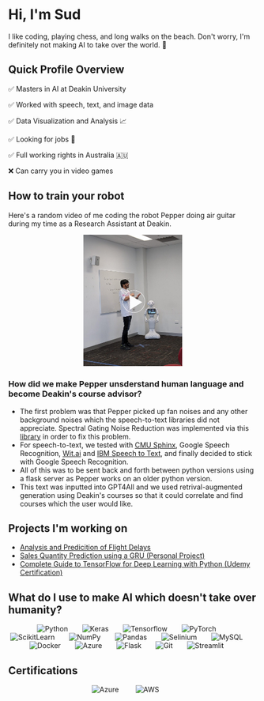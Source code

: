 # Hi, I'm Sud
I like coding, playing chess, and long walks on the beach. Don't worry, I'm definitely not making AI to take over the world. 🤖
<br>

## Quick Profile Overview
✅ Masters in AI at Deakin University


✅ Worked with speech, text, and image data


✅ Data Visualization and Analysis 📈


✅ Looking for jobs 👀


✅ Full working rights in Australia 🇦🇺


❌ Can carry you in video games
<br>

## How to train your robot
Here's a random video of me coding the robot Pepper doing air guitar during my time as a Research Assistant at Deakin.
<br>
<p align="center" width="100%"> 
<a href="https://youtube.com/shorts/iYLsXjNKgI0?feature=share">
    <img src="https://raw.githubusercontent.com/sudislife/sudislife/main/Me%20Presenting%20Pepper.jpg" style="align:center; width:200px; height:auto;">
</a>

### How did we make Pepper unsderstand human language and become Deakin's course advisor?
- The first problem was that Pepper picked up fan noises and any other background noises which the speech-to-text libraries did not appreciate. Spectral Gating Noise Reduction was implemented via this [library](https://pypi.org/project/noisereduce/) in order to fix this problem.
- For speech-to-text, we tested with [CMU Sphinx](https://cmusphinx.github.io/wiki/), Google Speech Recognition, [Wit.ai](https://wit.ai/) and [IBM Speech to Text](http://www.ibm.com/smarterplanet/us/en/ibmwatson/developercloud/speech-to-text.html), and finally decided to stick with Google Speech Recognition.
- All of this was to be sent back and forth between python versions using a flask server as Pepper works on an older python version.
- This text was inputted into GPT4All and we used retrival-augmented generation using Deakin's courses so that it could correlate and find courses which the user would like.

</p>

## Projects I'm working on
- [Analysis and Predicition of Flight Delays](https://github.com/sudislife/Flight-Delays)
- [Sales Quantity Prediction using a GRU (Personal Project)](https://github.com/sudislife/Sales-Quantity-Prediction-using-a-GRU)
- [Complete Guide to TensorFlow for Deep Learning with Python (Udemy Certification)](https://www.udemy.com/course/complete-guide-to-tensorflow-for-deep-learning-with-python/?couponCode=MCLARENT71824)

## What do I use to make AI which doesn't take over humanity?
<p align="center" width="100%">   
    <img alt="Python"      width="50px" style="padding-right:25px;" src="https://cdn.jsdelivr.net/gh/devicons/devicon/icons/python/python-plain.svg"/>
    <img alt="Keras"       width="50px" style="padding-right:25px;" src="https://cdn.jsdelivr.net/gh/devicons/devicon/icons/keras/keras-original.svg"/>
    <img alt="Tensorflow"  width="50px" style="padding-right:25px;" src="https://cdn.jsdelivr.net/gh/devicons/devicon/icons/tensorflow/tensorflow-original.svg"/>
    <img alt="PyTorch"     width="50px" style="padding-right:25px;" src="https://cdn.jsdelivr.net/gh/devicons/devicon/icons/pytorch/pytorch-original.svg"/>
    <img alt="ScikitLearn" width="50px" style="padding-right:25px;" src="https://cdn.jsdelivr.net/gh/devicons/devicon/icons/scikitlearn/scikitlearn-original.svg"/>
    <img alt="NumPy"       width="50px" style="padding-right:25px;" src="https://cdn.jsdelivr.net/gh/devicons/devicon/icons/numpy/numpy-original.svg"/>
    <img alt="Pandas"      width="50px" style="padding-right:25px;" src="https://cdn.jsdelivr.net/gh/devicons/devicon/icons/pandas/pandas-original.svg"/>
    <img alt="Selinium"    width="50px" style="padding-right:25px;" src="https://cdn.jsdelivr.net/gh/devicons/devicon/icons/selenium/selenium-original.svg"/>
    <img alt="MySQL"       width="50px" style="padding-right:25px;" src="https://cdn.jsdelivr.net/gh/devicons/devicon/icons/mysql/mysql-original.svg"/>
    <img alt="Docker"      width="50px" style="padding-right:25px;" src="https://cdn.jsdelivr.net/gh/devicons/devicon/icons/docker/docker-original.svg"/>
    <img alt="Azure"       width="50px" style="padding-right:25px;" src="https://cdn.jsdelivr.net/gh/devicons/devicon/icons/azure/azure-original.svg"/>
    <img alt="Flask"       width="50px" style="padding-right:25px;" src="https://cdn.jsdelivr.net/gh/devicons/devicon/icons/flask/flask-original.svg"/>
    <img alt="Git"         width="50px" style="padding-right:25px;" src="https://cdn.jsdelivr.net/gh/devicons/devicon/icons/git/git-original.svg"/>
    <img alt="Streamlit"   width="50px" style="padding-right:25px;" src="https://cdn.jsdelivr.net/gh/devicons/devicon/icons/streamlit/streamlit-original.svg"/>
</p>

## Certifications
<p align="center" width="100%">
    <img alt="Azure" width="100px" style="padding-right:30px;" src="https://k21academy.com/wp-content/uploads/2020/06/AI_Fundamentals-min.png"/>
    <img alt="AWS" width="100px" style="padding-right:30px;" src="https://res.cloudinary.com/hy4kyit2a/f_auto,fl_lossy,q_70/learn/modules/aws-cloud-practitioner-certification-prep/learn-about-the-aws-certified-cloud-practitioner-exam/images/8ef555de1a79ee04d46f669f807e8626_8-e-63168-f-d-72-f-4272-8994-6779-eec-75-ce-9.png"/>
</p>